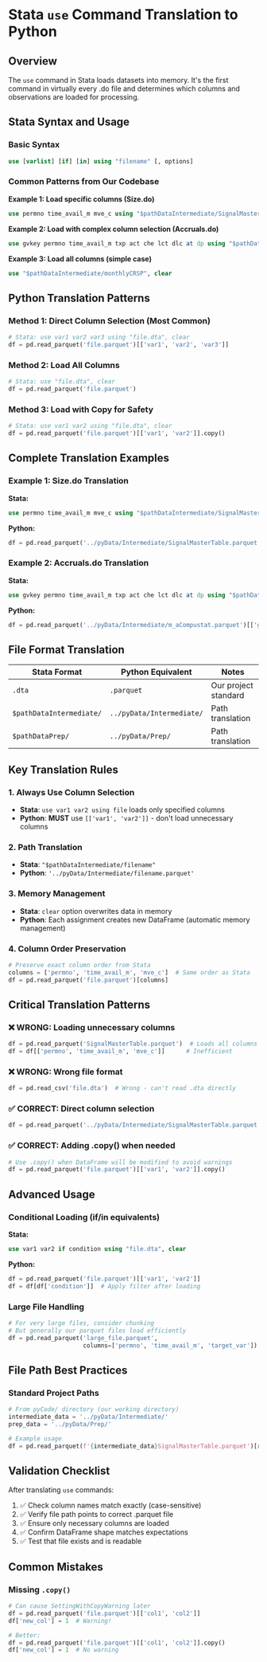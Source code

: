 # Stata `use` Command Translation to Python

## Overview

The `use` command in Stata loads datasets into memory. It's the first command in virtually every .do file and determines which columns and observations are loaded for processing.

## Stata Syntax and Usage

### Basic Syntax
```stata
use [varlist] [if] [in] using "filename" [, options]
```

### Common Patterns from Our Codebase

**Example 1: Load specific columns (Size.do)**
```stata
use permno time_avail_m mve_c using "$pathDataIntermediate/SignalMasterTable", clear
```

**Example 2: Load with complex column selection (Accruals.do)**
```stata
use gvkey permno time_avail_m txp act che lct dlc at dp using "$pathDataIntermediate/m_aCompustat", clear
```

**Example 3: Load all columns (simple case)**
```stata
use "$pathDataIntermediate/monthlyCRSP", clear
```

## Python Translation Patterns

### Method 1: Direct Column Selection (Most Common)
```python
# Stata: use var1 var2 var3 using "file.dta", clear
df = pd.read_parquet('file.parquet')[['var1', 'var2', 'var3']]
```

### Method 2: Load All Columns
```python
# Stata: use "file.dta", clear
df = pd.read_parquet('file.parquet')
```

### Method 3: Load with Copy for Safety
```python
# Stata: use var1 var2 using "file.dta", clear
df = pd.read_parquet('file.parquet')[['var1', 'var2']].copy()
```

## Complete Translation Examples

### Example 1: Size.do Translation
**Stata:**
```stata
use permno time_avail_m mve_c using "$pathDataIntermediate/SignalMasterTable", clear
```

**Python:**
```python
df = pd.read_parquet('../pyData/Intermediate/SignalMasterTable.parquet')[['permno', 'time_avail_m', 'mve_c']]
```

### Example 2: Accruals.do Translation  
**Stata:**
```stata
use gvkey permno time_avail_m txp act che lct dlc at dp using "$pathDataIntermediate/m_aCompustat", clear
```

**Python:**
```python
df = pd.read_parquet('../pyData/Intermediate/m_aCompustat.parquet')[['gvkey', 'permno', 'time_avail_m', 'txp', 'act', 'che', 'lct', 'dlc', 'at', 'dp']]
```

## File Format Translation

| Stata Format | Python Equivalent | Notes |
|--------------|------------------|-------|
| `.dta` | `.parquet` | Our project standard |
| `$pathDataIntermediate/` | `../pyData/Intermediate/` | Path translation |
| `$pathDataPrep/` | `../pyData/Prep/` | Path translation |

## Key Translation Rules

### 1. **Always Use Column Selection**
- **Stata**: `use var1 var2 using file` loads only specified columns
- **Python**: **MUST** use `[['var1', 'var2']]` - don't load unnecessary columns

### 2. **Path Translation**
- **Stata**: `"$pathDataIntermediate/filename"`
- **Python**: `'../pyData/Intermediate/filename.parquet'`

### 3. **Memory Management**
- **Stata**: `clear` option overwrites data in memory
- **Python**: Each assignment creates new DataFrame (automatic memory management)

### 4. **Column Order Preservation**
```python
# Preserve exact column order from Stata
columns = ['permno', 'time_avail_m', 'mve_c']  # Same order as Stata
df = pd.read_parquet('file.parquet')[columns]
```

## Critical Translation Patterns

### ❌ WRONG: Loading unnecessary columns
```python
df = pd.read_parquet('SignalMasterTable.parquet')  # Loads all columns
df = df[['permno', 'time_avail_m', 'mve_c']]      # Inefficient
```

### ❌ WRONG: Wrong file format
```python
df = pd.read_csv('file.dta')  # Wrong - can't read .dta directly
```

### ✅ CORRECT: Direct column selection
```python
df = pd.read_parquet('../pyData/Intermediate/SignalMasterTable.parquet')[['permno', 'time_avail_m', 'mve_c']]
```

### ✅ CORRECT: Adding .copy() when needed
```python
# Use .copy() when DataFrame will be modified to avoid warnings
df = pd.read_parquet('file.parquet')[['var1', 'var2']].copy()
```

## Advanced Usage

### Conditional Loading (if/in equivalents)
**Stata:**
```stata
use var1 var2 if condition using "file.dta", clear
```

**Python:**
```python
df = pd.read_parquet('file.parquet')[['var1', 'var2']]
df = df[df['condition']]  # Apply filter after loading
```

### Large File Handling
```python
# For very large files, consider chunking
# But generally our parquet files load efficiently
df = pd.read_parquet('large_file.parquet', 
                     columns=['permno', 'time_avail_m', 'target_var'])
```

## File Path Best Practices

### Standard Project Paths
```python
# From pyCode/ directory (our working directory)
intermediate_data = '../pyData/Intermediate/'
prep_data = '../pyData/Prep/'

# Example usage
df = pd.read_parquet(f'{intermediate_data}SignalMasterTable.parquet')[required_columns]
```

## Validation Checklist

After translating `use` commands:
1. ✅ Check column names match exactly (case-sensitive)
2. ✅ Verify file path points to correct .parquet file
3. ✅ Ensure only necessary columns are loaded
4. ✅ Confirm DataFrame shape matches expectations
5. ✅ Test that file exists and is readable

## Common Mistakes

### Missing `.copy()`
```python
# Can cause SettingWithCopyWarning later
df = pd.read_parquet('file.parquet')[['col1', 'col2']]
df['new_col'] = 1  # Warning!

# Better:
df = pd.read_parquet('file.parquet')[['col1', 'col2']].copy()
df['new_col'] = 1  # No warning
```